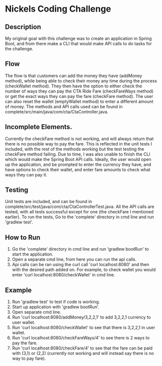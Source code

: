 # Nickels Coding Challenge
## Description
My original goal with this challenge was to create an application in Spring Boot, and from there make a CLI that would make API calls to do tasks for the challenge. 

## Flow
The flow is that customers can add the money they have (addMoney method), while being able to check their money any time during the process (checkWallet method). They then have the option to either check the number of ways they can pay the CTA Ride Fare (checkFareWays method) or get the exact ways they can pay the fare (checkFare method). The user can also reset the wallet (emptyWallet method) to enter a different amount of money. The methods and API calls used can be found in complete/src/main/java/com/cta/CtaController.java. 

## Incomplete Elements.
Currently the checkFare method is not working, and will always return that there is no possible way to pay the fare. This is reflected in the unit tests I included, with the rest of the methods working but the test testing the checkFare method failing. Due to time, I was also unable to finish the CLI which would make the Spring Boot API calls. Ideally, the user would open up the application, and be prompted to enter the currency they have, and have options to check their wallet, and enter fare amounts to check what ways they can pay it. 

## Testing
Unit tests are included, and can be found in complete/src/test/java/com/cta/CtaControllerTest.java. All the API calls are tested, with all tests successful except for one (the checkFare I mentioned earlier). To run the tests, Go to the 'complete' directory in cmd line and run 'gradlew test'. 

## How to Run
 1. Go the 'complete' directory in cmd line and run 'gradlew bootRun' to start the application.
 2. Open a separate cmd line, from here you can run the api calls. 
 3. Api calls can be ran using the curl call 'curl localhost:8080' and then with the desired path added on. For example, to check wallet you would enter 'curl localhost:8080/checkWallet' in cmd line. 

 ## Example
 1. Run 'gradlew test' to test if code is working. 
 2. Start up application with 'gradlew bootRun'.
 3. Open separate cmd line.
 4. Run 'curl localhost:8080/addMoney/3,2,2,1' to add 3,2,2,1 currency to user wallet. 
 5. Run 'curl localhost:8080/checkWallet' to see that there is 3,2,2,1 in user wallet. 
 6. Run 'curl localhost:8080/checkFareWays/4' to see there is 2 ways to pay the fare. 
 7. Run 'curl localhost:8080/checkFare/4' to see that the fare can be paid with (3,1) or (2,2) (currently not working and will instead say there is no way to pay fare). 